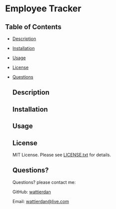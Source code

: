 # Employee Tracker

## Table of Contents

* [Description](#Description) 
* [Installation](#Installation)
* [Usage](#Usage) 
* [License](#license) 
* [Questions](#Questions)


  
  ## Description 
  


  ## Installation
 


  ## Usage 
  
  

  ## License

  MIT License. Please see [LICENSE.txt](./LICENSE.txt) for details.
  



  ## Questions?
  Questions? please contact me:
 
  GitHub: [wattierdan](https://github.com/wattierdan)
  
  Email: wattierdan@live.com
  